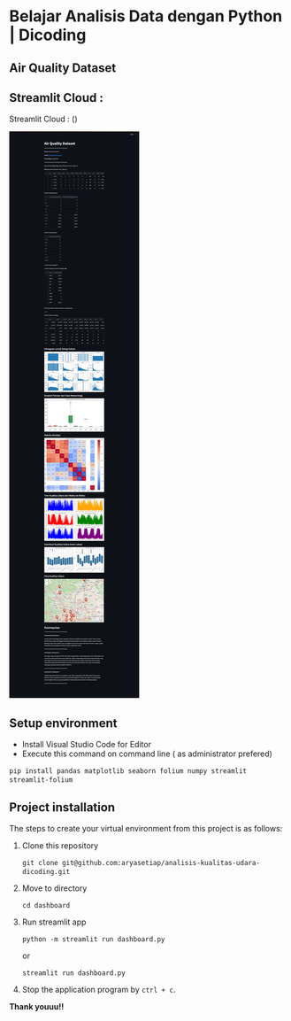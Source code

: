 # Belajar Analisis Data dengan Python | Dicoding

## Air Quality Dataset

## Streamlit Cloud :

Streamlit Cloud : ()

![Air Quality Dashboard Preview](/dashboard/dashboard.png)

## Setup environment

- Install Visual Studio Code for Editor
- Execute this command on command line ( as administrator prefered)

```
pip install pandas matplotlib seaborn folium numpy streamlit streamlit-folium

```

## Project installation

The steps to create your virtual environment from this project is as follows:

1. Clone this repository

   ```
   git clone git@github.com:aryasetiap/analisis-kualitas-udara-dicoding.git
   ```

2. Move to directory
   ```
   cd dashboard
   ```
3. Run streamlit app
   ```
   python -m streamlit run dashboard.py
   ```
   or
   ```
   streamlit run dashboard.py
   ```
4. Stop the application program by `ctrl + c`.

**Thank youuu!!**
